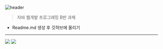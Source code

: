 
  ![header](https://capsule-render.vercel.app/api?type=wave&color=auto&height=400&section=header&text=Daeun%20Github!&fontSize=100)
  

   >자바 웹개발 프로그래밍 B반 과제

  - Readme.md 생성 후 깃허브에 올리기
  
 -------
<img src="https://img.shields.io/badge/mail-white?style=flat&logo=Gmail&logoColor=black"/>
<img src="https://img.shields.io/badge/sns-white?style=flat&logo=instagram&logoColor=black"/>
  
  